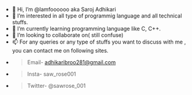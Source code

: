 - 👋 Hi, I’m @lamfoooooo aka Saroj Adhikari
- 👀 I’m interested in all type of programmig language and all technical stuffs.
- 🌱 I’m currently learning programming language like C, C++.
- 💞️ I’m looking to collaborate on( still confuse)
- 📫 For any queries or any type of stuffs you want to discuss with me , you can contact me on following sites.
- > Email- adhikaribroo281@gmail.com
- >Insta- saw_rose001
- >Twitter- @sawrose_001
<!---
lamfoooooo/lamfoooooo is a ✨ special ✨ repository because its `README.md` (this file) appears on your GitHub profile.
You can click the Preview link to take a look at your changes.
--->
